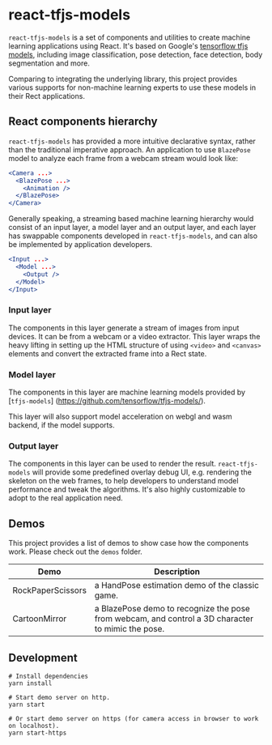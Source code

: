 # react-tfjs-models

`react-tfjs-models` is a set of components and utilities to create machine learning applications using
React. It's based on Google's [tensorflow tfjs models](https://github.com/tensorflow/tfjs-models), including
image classification, pose detection, face detection, body segmentation and more.

Comparing to integrating the underlying library, this project provides various supports for non-machine learning
experts to use these models in their Rect applications.

## React components hierarchy

`react-tfjs-models` has provided a more intuitive declarative syntax, rather than the traditional imperative
approach. An application to use `BlazePose` model to analyze each frame from a webcam stream would look like:

```jsx
<Camera ...>
  <BlazePose ...>
    <Animation />
  </BlazePose>
</Camera>
```

Generally speaking, a streaming based machine learning hierarchy would consist of an input layer, a model layer
and an output layer, and each layer has swappable components developed in `react-tfjs-models`, and can also be
implemented by application developers.

```jsx
<Input ...>
  <Model ...>
    <Output />
  </Model>
</Input>
```

### Input layer

The components in this layer generate a stream of images from input devices. It can be from a webcam or a video
extractor. This layer wraps the heavy lifting in setting up the HTML structure of using `<video>` and `<canvas>`
elements and convert the extracted frame into a Rect state.

### Model layer

The components in this layer are machine learning models provided by [`tfjs-models`]
(https://github.com/tensorflow/tfjs-models/).

This layer will also support model acceleration on webgl and wasm backend, if the model supports.

### Output layer

The components in this layer can be used to render the result. `react-tfjs-models` will provide some predefined
overlay debug UI, e.g. rendering the skeleton on the web frames, to help developers to understand model performance
and tweak the algorithms. It's also highly customizable to adopt to the real application need.

## Demos

This project provides a list of demos to show case how the components work. Please check out the `demos` folder.

| Demo | Description |
| ---- | ----------- |
| RockPaperScissors | a HandPose estimation demo of the classic game. |
| CartoonMirror | a BlazePose demo to recognize the pose from webcam, and control a 3D character to mimic the pose. |

## Development

```shell
# Install dependencies
yarn install

# Start demo server on http.
yarn start

# Or start demo server on https (for camera access in browser to work on localhost).
yarn start-https
```
